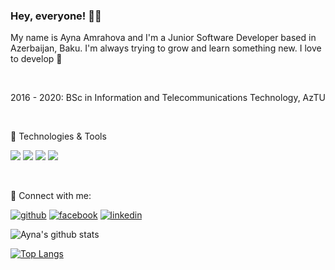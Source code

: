 ### Hey, everyone! 👋🏻

My name is Ayna Amrahova and I'm a Junior Software Developer based in Azerbaijan, Baku. I'm always trying to grow and learn something new. I love to develop 💚

<br>

2016 - 2020: BSc in Information and Telecommunications Technology, AzTU

<br>

 🔧 Technologies & Tools

![](https://img.shields.io/badge/Language-Java-informational?style=for-the-badge&logo=java&logoColor=white&color=2bbc8a)
![](https://img.shields.io/badge/Framework-Spring-informational?style=for-the-badge&logo=spring&logoColor=white&color=2bbc8a)
![](https://img.shields.io/badge/Database-MySQL-informational?style=for-the-badge&logo=mysql&logoColor=white&color=2bbc8a)
![](https://img.shields.io/badge/Editor-IntelliJ-informational?style=for-the-badge&logo=IntelliJ-idea&logoColor=white&color=2bbc8a)

<br>

 💌 Connect with me:

[![github](https://cloud.githubusercontent.com/assets/17016297/18839843/0e06a67a-83d2-11e6-993a-b35a182500e0.png)][1]
[![facebook](https://cloud.githubusercontent.com/assets/17016297/18839836/0a06deb4-83d2-11e6-8078-1d0974af0f63.png)][2]
[![linkedin](https://cloud.githubusercontent.com/assets/17016297/18839848/0fc7e74e-83d2-11e6-8c6a-277fc9d6e067.png)][3]


[1]: http://www.github.com/Ayna-Amrahova
[2]: https://www.facebook.com/ayna.amrahova.14/
[3]: https://www.linkedin.com/in/ayna-amrahova-004319194/

![Ayna's github stats](https://github-readme-stats.vercel.app/api?username=Ayna-Amrahova&theme=vue-dark&show_icons=true)

[![Top Langs](https://github-readme-stats.vercel.app/api/top-langs/?username=Ayna-Amrahova)](https://github.com/Ayna-Amrahova/github-readme-stats)


